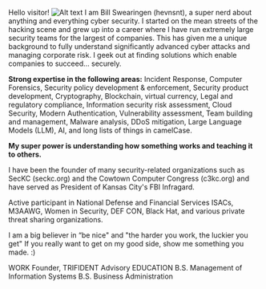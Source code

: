 Hello visitor!
![Alt text](/posts/path/to/img.jpg "Optional title")
I am Bill Swearingen (hevnsnt), a super nerd about anything and everything cyber security. I started on the mean streets of the hacking scene and grew up into a career where I have run extremely large security teams for the largest of companies. This has given me a unique background to fully understand significantly advanced cyber attacks and managing corporate risk. I geek out at finding solutions which enable companies to succeed… securely.

**Strong expertise in the following areas:**
Incident Response, Computer Forensics, Security policy development & enforcement, Security product development, Cryptography, Blockchain, virtual currency, Legal and regulatory compliance, Information security risk assessment, Cloud Security, Modern Authentication, Vulnerability assessment, Team building and management, Malware analysis, DDoS mitigation, Large Language Models (LLM), AI, and long lists of things in camelCase.

**My super power is understanding how something works and teaching it to others.**

I have been the founder of many security-related organizations such as SecKC (seckc.org) and the Cowtown Computer Congress (c3kc.org) and have served as President of Kansas City's FBI Infragard.

Active participant in National Defense and Financial Services ISACs, M3AAWG, Women in Security, DEF CON, Black Hat, and various private threat sharing organizations.

I am a big believer in “be nice" and "the harder you work, the luckier you get" If you really want to get on my good side, show me something you made. :)

WORK
Founder, TRIFIDENT Advisory
EDUCATION
B.S. Management of Information Systems
B.S. Business Administration
